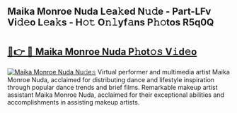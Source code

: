 ## Maika Monroe Nuda L𝚎a𝚔ed N𝚞𝚍e - Part-LFv Vi𝚍𝚎o L𝚎a𝚔s - H𝚘𝚝 O𝚗𝚕yf𝚊ns P𝚑𝚘tos R5q0Q

# <h2><a href="http://kfdtkm.oniu.top/?m=Maika+Monroe+Nuda">🔗👉 🔴 Maika Monroe Nuda P𝚑ot𝚘𝚜 V𝚒d𝚎o</a></h2>

[![Maika Monroe Nuda Nu𝚍e𝚜](https://i.imgur.com/0qMVB7G.gif)](http://kfdtkm.oniu.top/?m=Maika+Monroe+Nuda)
Virtual performer and multimedia artist Maika Monroe Nuda, acclaimed for distributing dance and lifestyle inspiration through popular dance trends and brief films. Remarkable makeup artist assistant Maika Monroe Nuda, acclaimed for their exceptional abilities and accomplishments in assisting makeup artists.  

